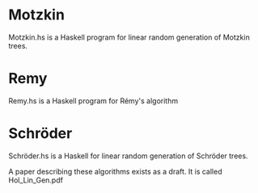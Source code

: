 # Motzkin
Motzkin.hs is a Haskell program for linear random generation of Motzkin trees.
# Remy
Remy.hs is a Haskell program for Rémy's  algorithm
# Schröder
Schröder.hs is a Haskell for linear random generation of Schröder trees.

A paper describing these algorithms exists as a draft. It is called Hol_Lin_Gen.pdf

